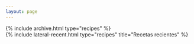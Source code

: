 ```yaml
---
layout: page
---
```


<main class="d-md-flex">
    <div class="col-md-9 d-flex flex-column flex-fill">
        {% include archive.html type="recipes" %}
    </div>
    <div class="col-md-3 d-none d-md-block d-flex flex-column flex-fill ms-3">
        {% include lateral-recent.html type="recipes" title="Recetas recientes" %}
    </div>
</main>